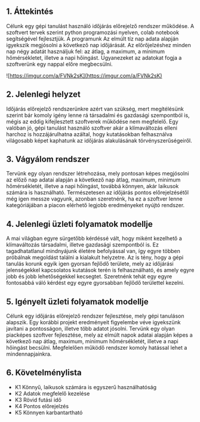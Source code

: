 ## 1. Áttekintés
Célunk egy gépi tanulást használó időjárás előrejelző rendszer működése.
A szoftvert tervek szerint python programozási nyelven, colab notebook segítségével fejlesztjük.
A programunk Az elmúlt tíz nap adata alapján igyekszik megjósolni a következő nap időjárását.
Az előrőjelzéshez minden nap négy adatát használjuk fel: az átlag, a maximum, a minimum hőmérsékletet,
illetve a napi hőingást.
Ugyanezeket az adatokat fogja a szoftverünk egy nappal előre megbecsülni.

![https://imgur.com/a/FVNk2sK](https://imgur.com/a/FVNk2sK)

## 2. Jelenlegi helyzet
Időjárás előrejelző rendszerünkre azért van szükség, mert megítélésünk szerint bár komoly igény lenne rá
társadalmi és gazdasági szempontból is, mégis az eddig kifejlesztett szoftverek működése nem megfelelő.
Egy valóban jó, gépi tanulást használó szoftver akár a klímaváltozás elleni harchoz is hozzájárulhatna azáltal, hogy
kutatásokban felhasználva világosabb képet kaphatunk az időjárás alakulásának törvényszerűségeiről.

## 3. Vágyálom rendszer
Tervünk egy olyan rendszer létrehozása, mely pontosan képes megjósolni az előző nap adatai alapján
a következő nap átlag, maximum, minimum hőmérsékletét, illetve a napi hőingást, továbbá könnyen,
akár laikusok számára is használható.
Természetesen az időjárás pontos előrejelzésétől még igen messze vagyunk, azonban 
szeretnénk, ha ez a szoftver lenne kategóriájában a piacon elérhető legjobb eredményeket nyújtó rendszer.

## 4. Jelenlegi üzleti folyamatok modellje
A mai világban egyre sürgetőbb kérdéssé vált, hogy miként kezelhető a klímaváltozás társadalmi, illetve gazdasági szempontból is.
Ez tagadhatatlanul mindnyájunk életére befolyással van, így egyre többen próbálnak megoldást találni a kialakult helyzetre.
Az is tény, hogy a gépi tanulás korunk egyik igen gyorsan fejlődő területe, mely az időjárási jelenségekkel kapcsolatos kutatások
terén is felhasználható, és amely egyre jobb és jobb lehetőségekkel kecsegtet.
Szeretnénk tehát egy egyre fontosabbá váló kérdést egy egyre gyorsabban fejlődő területtel kezelni.

## 5. Igényelt üzleti folyamatok modellje
Célunk egy időjárás előrejelző rendszer fejlesztése, mely gépi tanuláson alapszik.
Egy korábbi projekt eredményeit figyelembe véve igyekszünk javítani a pontosságon, illetve több adatot jósolni.
Tervünk egy olyan piacképes szoftver fejlesztése, mely az elmúlt napok adatai alapján képes a következő nap
átlag, maximum, minimum hőmérsékletét, illetve a napi hőingást becsülni.
Megfelelően működő rendszer komoly hatással lehet a mindennapjainkra.

## 6. Követelménylista
- K1  Könnyű, laikusok számára is egyszerű használhatóság
- K2  Adatok megfelelő kezelése
- K3  Rövid  futási idő
- K4  Pontos előrejelzés 
- K5  Könnyen karbantartható
